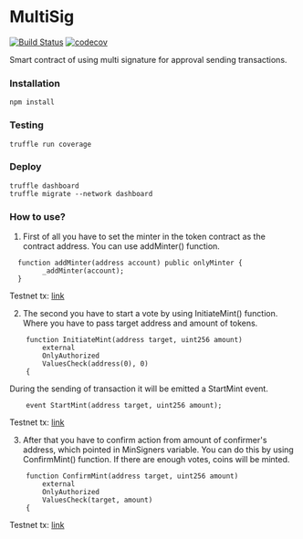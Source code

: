 # MultiSig
[![Build Status](https://app.travis-ci.com/The-Poolz/MultiSig.svg?token=j64fMSARWGtzysprUKZK&branch=master)](https://app.travis-ci.com/The-Poolz/MultiSig)
[![codecov](https://codecov.io/gh/The-Poolz/MultiSig/branch/master/graph/badge.svg?token=619oKb6Wsk)](https://codecov.io/gh/The-Poolz/MultiSig)

Smart contract of using multi signature for approval sending transactions.

### Installation

```console
npm install
```

### Testing

```console
truffle run coverage
```
### Deploy

```console
truffle dashboard
truffle migrate --network dashboard
```

### How to use?
1. First of all you have to set the minter in the token contract as the contract address.
   You can use addMinter() function.
```console
  function addMinter(address account) public onlyMinter {
        _addMinter(account);
  }
```
Testnet tx: [link](https://testnet.bscscan.com/tx/0xf6cfd8624de13f07478de5189dae7e5695d563f5af2d948a301902b89707c35b)

2. The second you have to start a vote by using InitiateMint() function.
   Where you have to pass target address and amount of tokens. 
```console
    function InitiateMint(address target, uint256 amount)
        external
        OnlyAuthorized
        ValuesCheck(address(0), 0)
    {
```
   During the sending of transaction it will be emitted a StartMint event.
```console
    event StartMint(address target, uint256 amount);
```
Testnet tx: [link](https://testnet.bscscan.com/tx/0x298d3484e9532ecddabf3d2d578f5a138d2c53e2585bec96bf89c7ec6192d159)

3. After that you have to confirm action from amount of confirmer's address, which pointed in MinSigners variable.
   You can do this by using ConfirmMint() function.
   If there are enough votes, coins will be minted.
```console
    function ConfirmMint(address target, uint256 amount)
        external
        OnlyAuthorized
        ValuesCheck(target, amount)
    {
```
Testnet tx: [link](https://testnet.bscscan.com/tx/0x785c017d46639a662a55f40abf3d2fda1827f0c7ddb0341e78d98e17c80106c3)
